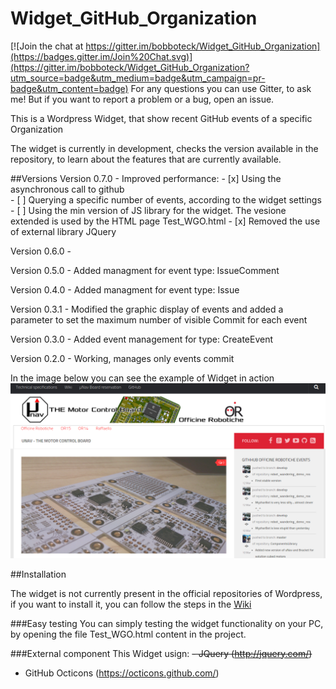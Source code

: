 # Widget_GitHub_Organization

[![Join the chat at https://gitter.im/bobboteck/Widget_GitHub_Organization](https://badges.gitter.im/Join%20Chat.svg)](https://gitter.im/bobboteck/Widget_GitHub_Organization?utm_source=badge&utm_medium=badge&utm_campaign=pr-badge&utm_content=badge) 
For any questions you can use Gitter, to ask me! But if you want to report a problem or a bug, open an issue.


This is a Wordpress Widget, that show recent GitHub events of a specific Organization

The widget is currently in development, checks the version available in the repository, to learn about the features that are currently available.

##Versions
Version 0.7.0 - Improved performance:
				- [x] Using the asynchronous call to github  
				- [ ] Querying a specific number of events, according to the widget settings
				- [ ] Using the min version of JS library for the widget. The vesione extended is used by the HTML page Test_WGO.html
				- [x] Removed the use of external library JQuery 

Version 0.6.0 - 

Version 0.5.0 - Added managment for event type: IssueComment

Version 0.4.0 - Added managment for event type: Issue

Version 0.3.1 - Modified the graphic display of events and added a parameter to set the maximum number of visible Commit for each event

Version 0.3.0 - Added event management for type: CreateEvent

Version 0.2.0 - Working, manages only events commit

In the image below you can see the example of Widget in action
![alt tag](https://github.com/bobboteck/Widget_GitHub_Organization/blob/master/img/Widget-in-action.png)

##Installation

The widget is not currently present in the official repositories of Wordpress, if you want to install it, you can follow the steps in the [Wiki](https://github.com/bobboteck/Widget_GitHub_Organization/wiki)

###Easy testing
You can simply testing the widget functionality on your PC, by opening the file Test_WGO.html content in the project.

###External component
This Widget usign:
~~- JQuery (http://jquery.com/)~~
- GitHub Octicons (https://octicons.github.com/)
